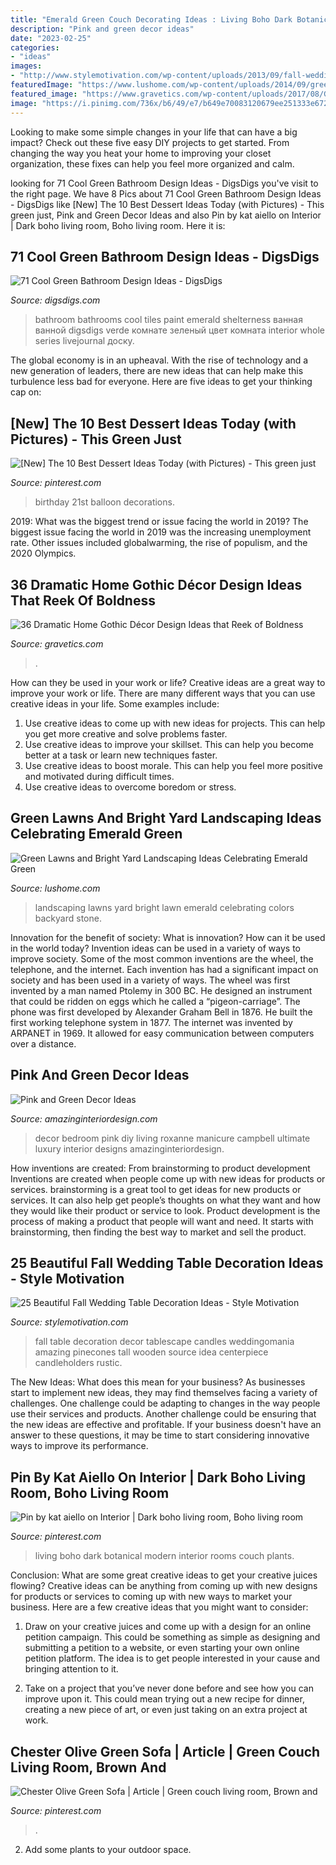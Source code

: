 ```yaml
---
title: "Emerald Green Couch Decorating Ideas : Living Boho Dark Botanical Modern Interior Rooms Couch Plants"
description: "Pink and green decor ideas"
date: "2023-02-25"
categories:
- "ideas"
images:
- "http://www.stylemotivation.com/wp-content/uploads/2013/09/fall-wedding-10.jpg"
featuredImage: "https://www.lushome.com/wp-content/uploads/2014/09/green-lawns-landscaping-ideas-5.jpg"
featured_image: "https://www.gravetics.com/wp-content/uploads/2017/08/Gothic-décor..jpg"
image: "https://i.pinimg.com/736x/b6/49/e7/b649e70083120679ee251333e672326e.jpg"
---
```



Looking to make some simple changes in your life that can have a big impact? Check out these five easy DIY projects to get started. From changing the way you heat your home to improving your closet organization, these fixes can help you feel more organized and calm.

	

		
looking for 71 Cool Green Bathroom Design Ideas - DigsDigs you've visit to the right page. We have 8 Pics about 71 Cool Green Bathroom Design Ideas - DigsDigs like [New] The 10 Best Dessert Ideas Today (with Pictures) - This green just, Pink and Green Decor Ideas and also Pin by kat aiello on Interior | Dark boho living room, Boho living room. Here it is:
		
    
## 71 Cool Green Bathroom Design Ideas - DigsDigs

<img loading=lazy src="http://www.digsdigs.com/photos/green-bathroom-design-ideas-20.jpg" onerror="this.onerror=null;this.src='https://tse2.mm.bing.net/th?id=OIP.6KFD8wH43aZPwTAwkzoQUgHaKU&amp;pid=15.1';" alt="71 Cool Green Bathroom Design Ideas - DigsDigs">

_Source: digsdigs.com_

>bathroom bathrooms cool tiles paint emerald shelterness ванная ванной digsdigs verde комнате зеленый цвет комната interior whole series livejournal доску. 

	

The global economy is in an upheaval. With the rise of technology and a new generation of leaders, there are new ideas that can help make this turbulence less bad for everyone. Here are five ideas to get your thinking cap on: 

    
## [New] The 10 Best Dessert Ideas Today (with Pictures) - This Green Just

<img loading=lazy src="https://i.pinimg.com/736x/f1/bc/c6/f1bcc693267e248fbf9f50ea0ba06a9d.jpg" onerror="this.onerror=null;this.src='https://tse3.mm.bing.net/th?id=OIP.KHfs_Jd2_IlthiE3uDE5YAHaHa&amp;pid=15.1';" alt="[New] The 10 Best Dessert Ideas Today (with Pictures) - This green just">

_Source: pinterest.com_

>birthday 21st balloon decorations. 

	

2019: What was the biggest trend or issue facing the world in 2019?
The biggest issue facing the world in 2019 was the increasing unemployment rate. Other issues included globalwarming, the rise of populism, and the 2020 Olympics.

    
## 36 Dramatic Home Gothic Décor Design Ideas That Reek Of Boldness

<img loading=lazy src="https://www.gravetics.com/wp-content/uploads/2017/08/Gothic-décor..jpg" onerror="this.onerror=null;this.src='https://tse3.mm.bing.net/th?id=OIP.UnmcZE97SCRNxP2ZYHf35gHaJN&amp;pid=15.1';" alt="36 Dramatic Home Gothic Décor Design Ideas that Reek of Boldness">

_Source: gravetics.com_

>. 

	

How can they be used in your work or life?
Creative ideas are a great way to improve your work or life. There are many different ways that you can use creative ideas in your life. Some examples include: 
1. Use creative ideas to come up with new ideas for projects. This can help you get more creative and solve problems faster. 
2. Use creative ideas to improve your skillset. This can help you become better at a task or learn new techniques faster. 
3. Use creative ideas to boost morale. This can help you feel more positive and motivated during difficult times. 
4. Use creative ideas to overcome boredom or stress.

    
## Green Lawns And Bright Yard Landscaping Ideas Celebrating Emerald Green

<img loading=lazy src="https://www.lushome.com/wp-content/uploads/2014/09/green-lawns-landscaping-ideas-5.jpg" onerror="this.onerror=null;this.src='https://tse4.mm.bing.net/th?id=OIP.c_x8vg6tIy-0qRAh2p5sBgHaFh&amp;pid=15.1';" alt="Green Lawns and Bright Yard Landscaping Ideas Celebrating Emerald Green">

_Source: lushome.com_

>landscaping lawns yard bright lawn emerald celebrating colors backyard stone. 

	

Innovation for the benefit of society: What is innovation? How can it be used in the world today?
Invention ideas can be used in a variety of ways to improve society. Some of the most common inventions are the wheel, the telephone, and the internet. Each invention has had a significant impact on society and has been used in a variety of ways. The wheel was first invented by a man named Ptolemy in 300 BC. He designed an instrument that could be ridden on eggs which he called a “pigeon-carriage”. The phone was first developed by Alexander Graham Bell in 1876. He built the first working telephone system in 1877. The internet was invented by ARPANET in 1969. It allowed for easy communication between computers over a distance.

    
## Pink And Green Decor Ideas

<img loading=lazy src="http://www.amazinginteriordesign.com/wp-content/uploads/2020/08/5-22.jpg" onerror="this.onerror=null;this.src='https://tse2.mm.bing.net/th?id=OIP.urwzIf-L94L75FEXdmAkRgHaJQ&amp;pid=15.1';" alt="Pink and Green Decor Ideas">

_Source: amazinginteriordesign.com_

>decor bedroom pink diy living roxanne manicure campbell ultimate luxury interior designs amazinginteriordesign. 

	

How inventions are created: From brainstorming to product development
Inventions are created when people come up with new ideas for products or services. brainstorming is a great tool to get ideas for new products or services. It can also help get people’s thoughts on what they want and how they would like their product or service to look. Product development is the process of making a product that people will want and need. It starts with brainstorming, then finding the best way to market and sell the product.

    
## 25 Beautiful Fall Wedding Table Decoration Ideas - Style Motivation

<img loading=lazy src="http://www.stylemotivation.com/wp-content/uploads/2013/09/fall-wedding-10.jpg" onerror="this.onerror=null;this.src='https://tse3.mm.bing.net/th?id=OIP.hLSwEOfPBSOOYTvURHCY8QHaLH&amp;pid=15.1';" alt="25 Beautiful Fall Wedding Table Decoration Ideas - Style Motivation">

_Source: stylemotivation.com_

>fall table decoration decor tablescape candles weddingomania amazing pinecones tall wooden source idea centerpiece candleholders rustic. 

	

The New Ideas: What does this mean for your business?
As businesses start to implement new ideas, they may find themselves facing a variety of challenges. One challenge could be adapting to changes in the way people use their services and products. Another challenge could be ensuring that the new ideas are effective and profitable. If your business doesn't have an answer to these questions, it may be time to start considering innovative ways to improve its performance.

    
## Pin By Kat Aiello On Interior | Dark Boho Living Room, Boho Living Room

<img loading=lazy src="https://i.pinimg.com/736x/b6/49/e7/b649e70083120679ee251333e672326e.jpg" onerror="this.onerror=null;this.src='https://tse4.mm.bing.net/th?id=OIP.EOiUuPds0gymBCDDXiBv8gHaJG&amp;pid=15.1';" alt="Pin by kat aiello on Interior | Dark boho living room, Boho living room">

_Source: pinterest.com_

>living boho dark botanical modern interior rooms couch plants. 

	

Conclusion: What are some great creative ideas to get your creative juices flowing?
Creative ideas can be anything from coming up with new designs for products or services to coming up with new ways to market your business. Here are a few creative ideas that you might want to consider: 
1. Draw on your creative juices and come up with a design for an online petition campaign. This could be something as simple as designing and submitting a petition to a website, or even starting your own online petition platform. The idea is to get people interested in your cause and bringing attention to it. 

2. Take on a project that you’ve never done before and see how you can improve upon it. This could mean trying out a new recipe for dinner, creating a new piece of art, or even just taking on an extra project at work.

    
## Chester Olive Green Sofa | Article | Green Couch Living Room, Brown And

<img loading=lazy src="https://i.pinimg.com/736x/a8/4d/42/a84d420c185fe43d32f9f72f3b518669.jpg" onerror="this.onerror=null;this.src='https://tse3.mm.bing.net/th?id=OIP.FonVpVH-EeQduXU7QlWhUgHaJQ&amp;pid=15.1';" alt="Chester Olive Green Sofa | Article | Green couch living room, Brown and">

_Source: pinterest.com_

>. 

	

2. Add some plants to your outdoor space.

